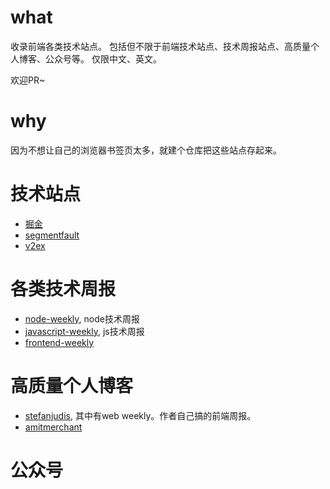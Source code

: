 # what

收录前端各类技术站点。
包括但不限于前端技术站点、技术周报站点、高质量个人博客、公众号等。
仅限中文、英文。

欢迎PR~

# why

因为不想让自己的浏览器书签页太多，就建个仓库把这些站点存起来。

# 技术站点

- [掘金](https://juejin.cn/)
- [segmentfault](https://segmentfault.com/)
- [v2ex](https://www.v2ex.com/)

# 各类技术周报

- [node-weekly](https://nodetweekly.com/), node技术周报
- [javascript-weekly](https://javascriptweekly.com/), js技术周报
- [frontend-weekly](https://frontender-ua.medium.com/)

# 高质量个人博客

- [stefanjudis](https://www.stefanjudis.com/), 其中有web weekly。作者自己搞的前端周报。
- [amitmerchant](amitmerchant.com)

# 公众号


